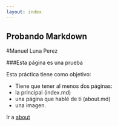 ```yaml
---
layout: index
---
```


Probando Markdown
---------------

#Manuel Luna Perez

###Esta página es una prueba

Esta práctica tiene como objetivo:

 - Tiene que tener al menos dos páginas:
  - la principal (index.md)
  - una página que hablé de ti (about.md)
  - una imagen.


Ir a [about]

  [about]: http://manuellunaperez.github.io/about
